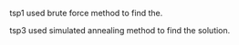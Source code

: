 tsp1 used brute force method to find the.

tsp3 used simulated annealing method to find the solution.
